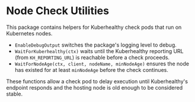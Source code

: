 # Node Check Utilities

This package contains helpers for Kuberhealthy check pods that run on Kubernetes nodes.

- `EnableDebugOutput` switches the package's logging level to debug.
- `WaitForKuberhealthy(ctx)` waits until the Kuberhealthy reporting URL (from `KH_REPORTING_URL`) is reachable before a check proceeds.
- `WaitForNodeAge(ctx, client, nodeName, minNodeAge)` ensures the node has existed for at least `minNodeAge` before the check continues.

These functions allow a check pod to delay execution until Kuberhealthy's endpoint responds and the hosting node is old enough to be considered stable.

